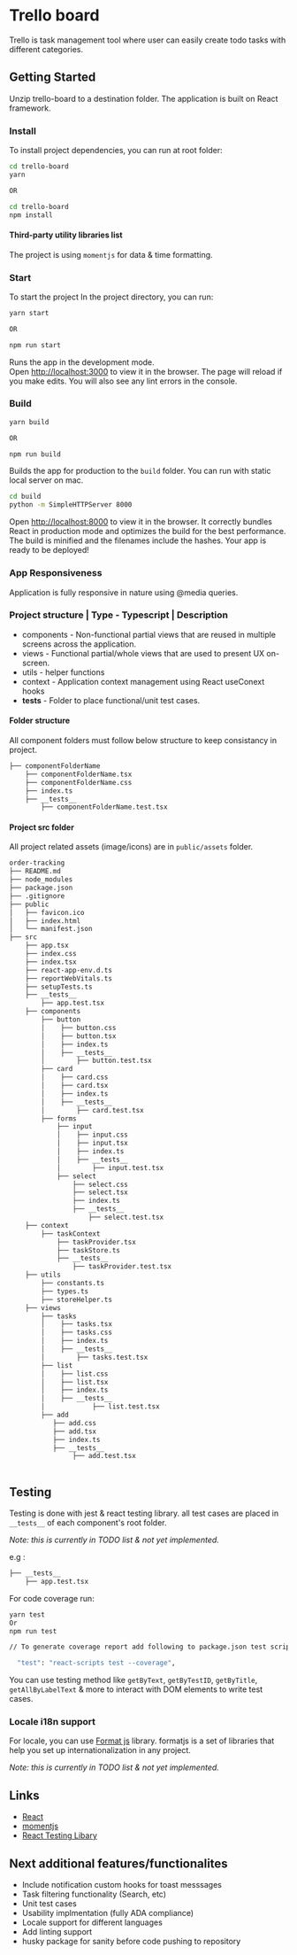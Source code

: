 
# Trello board

Trello is task management tool where user can easily create todo tasks with different categories.

## Getting Started

Unzip trello-board to a destination folder. The application is built on React framework.

### Install
To install project dependencies, you can run at root folder:

```bash
cd trello-board
yarn 

OR

cd trello-board
npm install 
``` 

#### Third-party utility libraries list

The project is using `momentjs` for data & time formatting.

### Start
To start the project In the project directory, you can run:

```bash 
yarn start

OR

npm run start
```

Runs the app in the development mode.\
Open [http://localhost:3000](http://localhost:3000) to view it in the browser. The page will reload if you make edits. You will also see any lint errors in the console.

### Build

```bash 
yarn build

OR

npm run build
```

Builds the app for production to the `build` folder. You can run with static local server on mac.

```bash
cd build
python -m SimpleHTTPServer 8000
```

Open [http://localhost:8000](http://localhost:8000) to view it in the browser.
It correctly bundles React in production mode and optimizes the build for the best performance. The build is minified and the filenames include the hashes. Your app is ready to be deployed!

### App Responsiveness

Application is fully responsive in nature using @media queries.

### Project structure | Type - Typescript | Description 
- components - Non-functional partial views that are reused in multiple screens across the application.
- views - Functional partial/whole views that are used to present UX on-screen.
- utils - helper functions
- context - Application context management using React useConext hooks
- __tests__ - Folder to place functional/unit test cases.

#### Folder structure

All component folders must follow below structure to keep consistancy in project.

```bash
├── componentFolderName
    ├── componentFolderName.tsx
    ├── componentFolderName.css
    ├── index.ts
    ├── __tests__
        ├── componentFolderName.test.tsx
```

#### Project src folder

All project related assets (image/icons) are in `public/assets` folder.

```bash
order-tracking
├── README.md
├── node_modules
├── package.json
├── .gitignore
├── public
│   ├── favicon.ico
│   ├── index.html
│   └── manifest.json
├── src
    ├── app.tsx
    ├── index.css
    ├── index.tsx
    ├── react-app-env.d.ts
    ├── reportWebVitals.ts
    ├── setupTests.ts
    ├── __tests__
        ├── app.test.tsx
    ├── components
        ├── button
        │    ├── button.css
        │    ├── button.tsx
        │    ├── index.ts
        │    ├── __tests__
        │        ├── button.test.tsx
        ├── card
        │    ├── card.css
        │    ├── card.tsx
        │    ├── index.ts
        │    ├── __tests__
        │        ├── card.test.tsx
        ├── forms
            ├── input
            │    ├── input.css
            │    ├── input.tsx
            │    ├── index.ts
            │    ├── __tests__
            │        ├── input.test.tsx
            ├── select
                ├── select.css
                ├── select.tsx
                ├── index.ts
                ├── __tests__
                    ├── select.test.tsx
    ├── context 
        ├── taskContext
            ├── taskProvider.tsx
            ├── taskStore.ts
            ├── __tests__
                ├── taskProvider.test.tsx
    ├── utils 
        ├── constants.ts
        ├── types.ts
        ├── storeHelper.ts
    ├── views
        ├── tasks
        │    ├── tasks.tsx
        │    ├── tasks.css
        │    ├── index.ts
        │    ├── __tests__
        │        ├── tasks.test.tsx
        ├── list
        │    ├── list.css
        │    ├── list.tsx
        │    ├── index.ts
        │    ├── __tests__
        │            ├── list.test.tsx
        ├── add
           ├── add.css
           ├── add.tsx
           ├── index.ts
           ├── __tests__
                ├── add.test.tsx
    
```

## Testing

Testing is done with jest & react testing library. all test cases are placed in `__tests__` of each component's root folder.

*Note: this is currently in TODO list & not yet implemented.* 

e.g : 
```bash
├── __tests__
    ├── app.test.tsx
```

For code coverage run:

```bash 
yarn test 
Or 
npm run test

// To generate coverage report add following to package.json test script. it will be generate in coverage folder at root level.

  "test": "react-scripts test --coverage",

```

You can use testing method like `getByText`, `getByTestID`, `getByTitle`, `getAllByLabelText` & more to interact with DOM elements to write test cases.

### Locale i18n support 

For locale, you can use [Format js](https://formatjs.io/docs/getting-started/installation/) library. formatjs is a set of libraries that help you set up internationalization in any project.

*Note: this is currently in TODO list & not yet implemented.* 

## Links
- [React](https://reactjs.org/)
- [momentjs](https://momentjs.com/)
- [React Testing Libary](https://testing-library.com/docs/react-testing-library/intro/)

## Next additional features/functionalites

- Include notification custom hooks for toast messsages
- Task filtering functionality (Search, etc)
- Unit test cases
- Usability implmentation (fully ADA compliance)
- Locale support for different languages
- Add linting support
- husky package for sanity before code pushing to repository